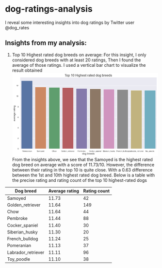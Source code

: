 # dog-ratings-analysis
I reveal some interesting insights into dog ratings by Twitter user @dog_rates

## Insights from my analysis:

1. Top 10 Highest rated dog breeds on average: For this insight, I only considered dog breeds with at least 20 ratings, Then I found the average of those ratings. I used a vertical bar chart to visualize the result obtained
 ![](https://github.com/abdulj007/dog-ratings-analysis/blob/main/Highest%20rated%20dog%20breeds.png)
 From the insights above, we see that the Samoyed is the highest rated dog breed on average with a score of 11.73/10. However, the difference between their rating in the top 10 is quite close. With a 0.63 difference between the 1st and 10th highest rated dog breed. Below is a table with the precise rating and rating count of the top 10 highest-rated dogs
 
 |Dog breed       | Average rating | Rating count|
 |----------------|----------------|-------------|
 |Samoyed          | 11.73          | 42         |
|Golden_retriever | 11.64          | 149         |
|Chow              | 11.64          | 44         |      
|Pembroke          | 11.44          | 88         |
|Cocker_spaniel    | 11.40          | 30         |
|Siberian_husky    | 11.30          |20          |
|French_bulldog    | 11.24          |25          |
|Pomeranian        | 11.13          |37          |
|Labrador_retriever| 11.11          | 96         |
|Toy_poodle        |11.10           |38          |
